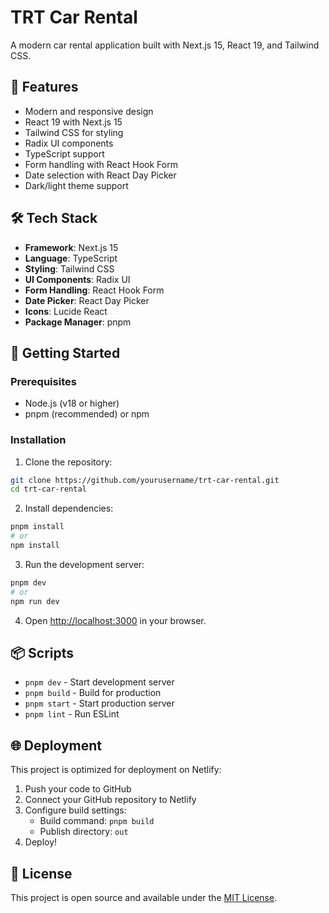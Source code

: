 # TRT Car Rental

A modern car rental application built with Next.js 15, React 19, and Tailwind CSS.

## 🚗 Features

- Modern and responsive design
- React 19 with Next.js 15
- Tailwind CSS for styling
- Radix UI components
- TypeScript support
- Form handling with React Hook Form
- Date selection with React Day Picker
- Dark/light theme support

## 🛠️ Tech Stack

- **Framework**: Next.js 15
- **Language**: TypeScript
- **Styling**: Tailwind CSS
- **UI Components**: Radix UI
- **Form Handling**: React Hook Form
- **Date Picker**: React Day Picker
- **Icons**: Lucide React
- **Package Manager**: pnpm

## 🚀 Getting Started

### Prerequisites

- Node.js (v18 or higher)
- pnpm (recommended) or npm

### Installation

1. Clone the repository:
```bash
git clone https://github.com/yourusername/trt-car-rental.git
cd trt-car-rental
```

2. Install dependencies:
```bash
pnpm install
# or
npm install
```

3. Run the development server:
```bash
pnpm dev
# or
npm run dev
```

4. Open [http://localhost:3000](http://localhost:3000) in your browser.

## 📦 Scripts

- `pnpm dev` - Start development server
- `pnpm build` - Build for production
- `pnpm start` - Start production server
- `pnpm lint` - Run ESLint

## 🌐 Deployment

This project is optimized for deployment on Netlify:

1. Push your code to GitHub
2. Connect your GitHub repository to Netlify
3. Configure build settings:
   - Build command: `pnpm build`
   - Publish directory: `out`
4. Deploy!

## 📝 License

This project is open source and available under the [MIT License](LICENSE).

